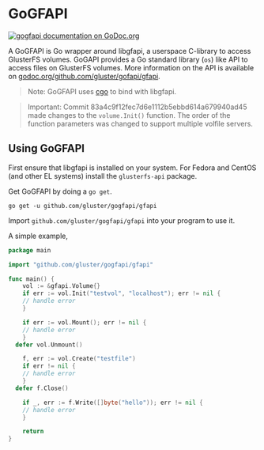 # GoGFAPI
[![gogfapi documentation on GoDoc.org](https://godoc.org/github.com/gluster/gogfapi/gfapi?status.png)](http://godoc.org/github.com/gluster/gogfapi/gfapi)

A GoGFAPI is Go wrapper around libgfapi, a userspace C-library to access GlusterFS volumes.
GoGAPI provides a Go standard library (`os`) like API to access files on GlusterFS volumes.
More information on the API is available on [godoc.org/github.com/gluster/gofapi/gfapi](https://godoc.org/github.com/gluster/gogfapi/gfapi).

> Note: GoGFAPI uses [cgo](https://golang.org/cmd/cgo/) to bind with libgfapi.

> Important: Commit 83a4c9f12fec7d6e1112b5ebbd614a679940ad45 made changes to the `volume.Init()` function.
> The order of the function parameters was changed to support multiple volfile servers.

## Using GoGFAPI

First ensure that libgfapi is installed on your system. For Fedora and CentOS (and other EL systems) install the `glusterfs-api` package.

Get GoGFAPI by doing a `go get`.
```
go get -u github.com/gluster/gogfapi/gfapi
```

Import `github.com/gluster/gogfapi/gfapi` into your program to use it.

A simple example,
```go
package main

import "github.com/gluster/gogfapi/gfapi"

func main() {
	vol := &gfapi.Volume{}
	if err := vol.Init("testvol", "localhost"); err != nil {
    // handle error
	}

	if err := vol.Mount(); err != nil {
    // handle error
	}
  defer vol.Unmount()

	f, err := vol.Create("testfile")
	if err != nil {
    // handle error
	}
  defer f.Close()

	if _, err := f.Write([]byte("hello")); err != nil {
    // handle error
	}

	return
}
```
